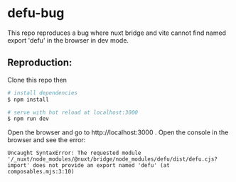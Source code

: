 # defu-bug

This repo reproduces a bug where nuxt bridge and vite cannot find named export 'defu' in the browser in dev mode.

## Reproduction:

Clone this repo then

```bash
# install dependencies
$ npm install

# serve with hot reload at localhost:3000
$ npm run dev
```

Open the browser and go to http://localhost:3000 . Open the console in the browser and see the error:

```
Uncaught SyntaxError: The requested module '/_nuxt/node_modules/@nuxt/bridge/node_modules/defu/dist/defu.cjs?import' does not provide an export named 'defu' (at composables.mjs:3:10)
```
